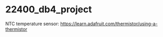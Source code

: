 # 22400_db4_project

NTC temperature sensor: https://learn.adafruit.com/thermistor/using-a-thermistor
